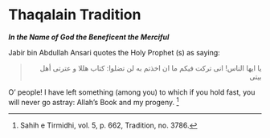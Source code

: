 Thaqalain Tradition
===================

***In the Name of God the Beneficent the Merciful***

Jabir bin Abdullah Ansari quotes the Holy Prophet (s) as saying:

<blockquote dir="rtl">
  <p>
یا ایها الناس! انی ترکت فیکم ما ان اخذتم به لن تضلوا: کتاب هللا و
عترتی أهل بیتی
  </p>
</blockquote>

O’ people! I have left something (among you) to which if you hold fast,
you will never go astray: Allah’s Book and my progeny. [^1]

[^1]: Sahih e Tirmidhi, vol. 5, p. 662, Tradition, no. 3786.


